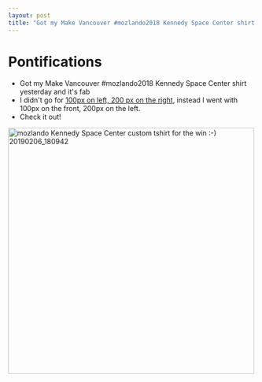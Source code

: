 ```yaml
---
layout: post
title: "Got my Make Vancouver #mozlando2018 Kennedy Space Center shirt yesterday and it's fab"
---
```

# Pontifications

* Got my Make Vancouver #mozlando2018 Kennedy Space Center shirt yesterday and it's fab
* I didn't go for [100px on left, 200 px on the right](http://rolandtanglao.com/2019/02/03/p1-make-vancouver-left-100px-right-200px/), instead I went with 100px on the front, 200px on the left.
* Check it out!

<a data-flickr-embed="true"  href="https://www.flickr.com/photos/roland/47012921661/in/dateposted-ff/" title="mozlando Kennedy Space Center custom tshirt for the win :-) 20190206_180942"><img src="https://farm8.staticflickr.com/7809/47012921661_33cb6e240b.jpg" width="500" height="500" alt="mozlando Kennedy Space Center custom tshirt for the win :-) 20190206_180942"></a><script async src="//embedr.flickr.com/assets/client-code.js" charset="utf-8"></script>